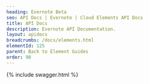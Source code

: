 ```yaml
---
heading: Evernote Beta
seo: API Docs | Evernote | Cloud Elements API Docs
title: API Docs
description: Evernote API Documentation.
layout: apidocs
breadcrumbs: /docs/elements.html
elementId: 125
parent: Back to Element Guides
order: 90
---
```


{% include swagger.html %}
